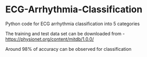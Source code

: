 # ECG-Arrhythmia-Classification
Python code for ECG arrhythmia classification into 5 categories

The training and test data set can be downloaded from - 
https://physionet.org/content/mitdb/1.0.0/

Around 98% of accuracy can be observed for classification




